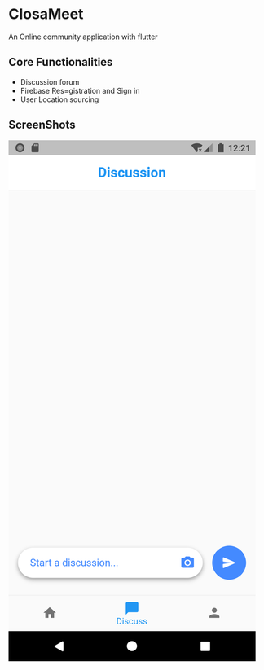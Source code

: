 # ClosaMeet

An Online community application with flutter

## Core Functionalities
- Discussion forum 
- Firebase Res=gistration and Sign in
- User Location sourcing


## ScreenShots
![](images/discussion.png)
